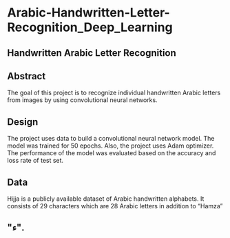 # Arabic-Handwritten-Letter-Recognition_Deep_Learning

## Handwritten Arabic Letter Recognition

## Abstract

The goal of this project is to recognize individual handwritten Arabic letters from images by using convolutional neural networks.

## Design

The project uses data to build a convolutional neural network model. The model was trained for 50 epochs. Also, the project uses Adam optimizer. The performance of the model was evaluated based on the accuracy and loss rate of test set.

## Data

Hijja is a publicly available dataset of Arabic handwritten alphabets. It consists of 29 characters which are 28 Arabic letters in addition to “Hamza”
## "ء".
